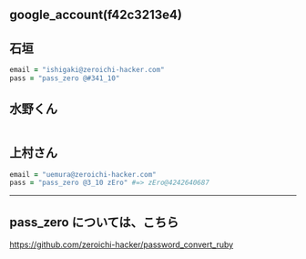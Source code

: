 google_account(f42c3213e4)
---

## 石垣
```rb
email = "ishigaki@zeroichi-hacker.com"
pass = "pass_zero @#341_10"
```


## 水野くん
```

```


## 上村さん
```rb
email = "uemura@zeroichi-hacker.com"
pass = "pass_zero @3_10 zEro" #=> zEro@4242640687
```

---
## pass_zero については、こちら
https://github.com/zeroichi-hacker/password_convert_ruby

